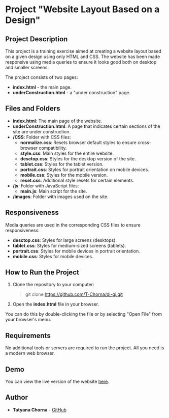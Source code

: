 # Project "Website Layout Based on a Design"

## Project Description

This project is a training exercise aimed at creating a website layout based on a given design using only HTML and CSS. The website has been made responsive using media queries to ensure it looks good both on desktop and smaller screens.

The project consists of two pages:
- **index.html** - the main page.
- **underConstruction.html** - a "under construction" page.

## Files and Folders

- **index.html**: The main page of the website.
- **underConstruction.html**: A page that indicates certain sections of the site are under construction.
- **/CSS**: Folder with CSS files:
  - **normalize.css**: Resets browser default styles to ensure cross-browser compatibility.
  - **style.css**: Main styles for the entire website.
  - **desctop.css**: Styles for the desktop version of the site.
  - **tablet.css**: Styles for the tablet version.
  - **portrait.css**: Styles for portrait orientation on mobile devices.
  - **mobile.css**: Styles for the mobile version.
  - **reset.css**: Additional style resets for certain elements.
- **/js**: Folder with JavaScript files:
  - **main.js**: Main script for the site.
- **/images**: Folder with images used on the site.

## Responsiveness

Media queries are used in the corresponding CSS files to ensure responsiveness:

- **desctop.css**: Styles for large screens (desktops).
- **tablet.css**: Styles for medium-sized screens (tablets).
- **portrait.css**: Styles for mobile devices in portrait orientation.
- **mobile.css**: Styles for mobile devices.

## How to Run the Project

1. Clone the repository to your computer:
   > git clone https://github.com/T-Chorna/di-gi.git
   
2. Open the **index.html** file in your browser.

You can do this by double-clicking the file or by selecting "Open File" from your browser's menu.

## Requirements

No additional tools or servers are required to run the project. All you need is a modern web browser.

## Demo

You can view the live version of the website [here](https://t-chorna.github.io/di-gi/).

## Author

- **Tatyana Chorna** - [GitHub](https://github.com/T-Chorna)


